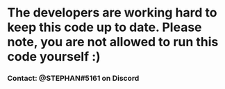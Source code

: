 <h1>The developers are working hard to keep this code up to date. Please note, you are not allowed to run this code yourself :)</h1>
<h3>Contact: @STEPHAN#5161 on Discord</h3>
